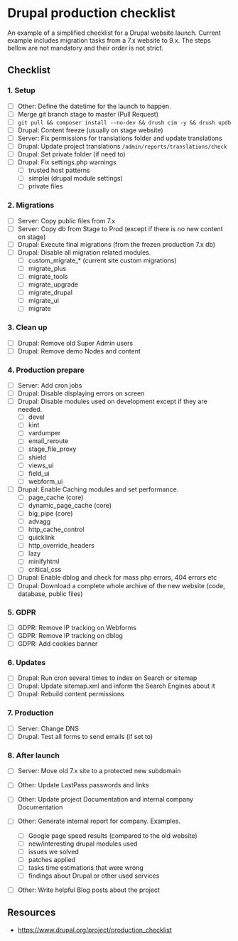 # Drupal production checklist

An example of a simplified checklist for a Drupal website launch.
Current example includes migration tasks from a 7.x website to 9.x.
The steps bellow are not mandatory and their order is not strict.

## Checklist

### 1. Setup
- [ ] Other: Define the datetime for the launch to happen.
- [ ] Merge git branch stage to master (Pull Request)
- [ ] `git pull && composer install --no-dev && drush cim -y && drush updb`
- [ ] Drupal: Content freeze (usually on stage website)
- [ ] Server: Fix permissions for translations folder and update translations
- [ ] Drupal: Update project translations `/admin/reports/translations/check`
- [ ] Drupal: Set private folder (if need to)
- [ ] Drupal: Fix settings.php warnings
  - [ ] trusted host patterns
  - [ ] simplei (drupal module settings)
  - [ ] private files

### 2. Migrations
- [ ] Server: Copy public files from 7.x
- [ ] Server: Copy db from Stage to Prod (except if there is no new content on stage)
- [ ] Drupal: Execute final migrations (from the frozen production 7.x db)
- [ ] Drupal: Disable all migration related modules.
  - [ ] custom_migrate_\* (current site custom migrations)
  - [ ] migrate_plus
  - [ ] migrate_tools
  - [ ] migrate_upgrade
  - [ ] migrate_drupal
  - [ ] migrate_ui
  - [ ] migrate

### 3. Clean up
- [ ] Drupal: Remove old Super Admin users
- [ ] Drupal: Remove demo Nodes and content

### 4. Production prepare
- [ ] Server: Add cron jobs
- [ ] Drupal: Disable displaying errors on screen
- [ ] Drupal: Disable modules used on development except if they are needed.
  - [ ] devel
  - [ ] kint
  - [ ] vardumper
  - [ ] email_reroute
  - [ ] stage_file_proxy
  - [ ] shield
  - [ ] views_ui
  - [ ] field_ui
  - [ ] webform_ui
- [ ] Drupal: Enable Caching modules and set performance.
  - [ ] page_cache (core)
  - [ ] dynamic_page_cache (core)
  - [ ] big_pipe (core)
  - [ ] advagg
  - [ ] http_cache_control
  - [ ] quicklink
  - [ ] http_override_headers
  - [ ] lazy
  - [ ] minifyhtml
  - [ ] critical_css
- [ ] Drupal: Enable dblog and check for mass php errors, 404 errors etc
- [ ] Drupal: Download a complete whole archive of the new website (code, database, public files)

### 5. GDPR
- [ ] GDPR: Remove IP tracking on Webforms
- [ ] GDPR: Remove IP tracking on dblog
- [ ] GDPR: Add cookies banner

### 6. Updates
- [ ] Drupal: Run cron several times to index on Search or sitemap
- [ ] Drupal: Update sitemap.xml and inform the Search Engines about it
- [ ] Drupal: Rebuild content permissions

### 7. Production
- [ ] Server: Change DNS
- [ ] Drupal: Test all forms to send emails (if set to)

### 8. After launch
- [ ] Server: Move old 7.x site to a protected new subdomain
- [ ] Other: Update LastPass passwords and links
- [ ] Other: Update project Documentation and internal company Documentation
- [ ] Other: Generate internal report for company. Examples.
  - [ ] Google page speed results (compared to the old website)
  - [ ] new/interesting drupal modules used
  - [ ] issues we solved
  - [ ] patches applied
  - [ ] tasks time estimations that were wrong
  - [ ] findings about Drupal or other used services
- [ ] Other: Write helpful Blog posts about the project


## Resources

- https://www.drupal.org/project/production_checklist
